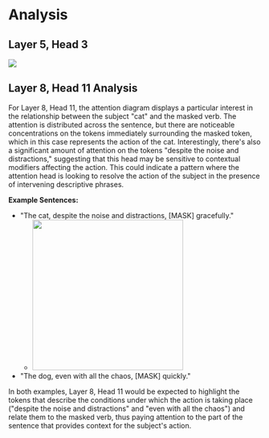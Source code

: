 # Analysis

## Layer 5, Head 3

<img src="https://i.imgur.com/KTA8wCT.png">

## Layer 8, Head 11 Analysis

For Layer 8, Head 11, the attention diagram displays a particular interest in the relationship between the subject "cat" and the masked verb. The attention is distributed across the sentence, but there are noticeable concentrations on the tokens immediately surrounding the masked token, which in this case represents the action of the cat. Interestingly, there's also a significant amount of attention on the tokens "despite the noise and distractions," suggesting that this head may be sensitive to contextual modifiers affecting the action. This could indicate a pattern where the attention head is looking to resolve the action of the subject in the presence of intervening descriptive phrases.

**Example Sentences:**
- "The cat, despite the noise and distractions, [MASK] gracefully."
  - <img src="https://im2.ezgif.com/tmp/ezgif-2-4187aa0eca.gif" width= "300">
- "The dog, even with all the chaos, [MASK] quickly."

In both examples, Layer 8, Head 11 would be expected to highlight the tokens that describe the conditions under which the action is taking place ("despite the noise and distractions" and "even with all the chaos") and relate them to the masked verb, thus paying attention to the part of the sentence that provides context for the subject's action.